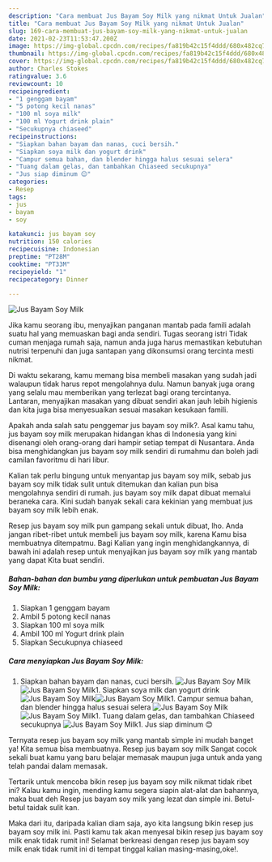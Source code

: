 ```yaml
---
description: "Cara membuat Jus Bayam Soy Milk yang nikmat Untuk Jualan"
title: "Cara membuat Jus Bayam Soy Milk yang nikmat Untuk Jualan"
slug: 169-cara-membuat-jus-bayam-soy-milk-yang-nikmat-untuk-jualan
date: 2021-02-23T11:53:47.200Z
image: https://img-global.cpcdn.com/recipes/fa819b42c15f4ddd/680x482cq70/jus-bayam-soy-milk-foto-resep-utama.jpg
thumbnail: https://img-global.cpcdn.com/recipes/fa819b42c15f4ddd/680x482cq70/jus-bayam-soy-milk-foto-resep-utama.jpg
cover: https://img-global.cpcdn.com/recipes/fa819b42c15f4ddd/680x482cq70/jus-bayam-soy-milk-foto-resep-utama.jpg
author: Charles Stokes
ratingvalue: 3.6
reviewcount: 10
recipeingredient:
- "1 genggam bayam"
- "5 potong kecil nanas"
- "100 ml soya milk"
- "100 ml Yogurt drink plain"
- "Secukupnya chiaseed"
recipeinstructions:
- "Siapkan bahan bayam dan nanas, cuci bersih."
- "Siapkan soya milk dan yogurt drink"
- "Campur semua bahan, dan blender hingga halus sesuai selera"
- "Tuang dalam gelas, dan tambahkan Chiaseed secukupnya"
- "Jus siap diminum 😊"
categories:
- Resep
tags:
- jus
- bayam
- soy

katakunci: jus bayam soy 
nutrition: 150 calories
recipecuisine: Indonesian
preptime: "PT28M"
cooktime: "PT33M"
recipeyield: "1"
recipecategory: Dinner

---
```



![Jus Bayam Soy Milk](https://img-global.cpcdn.com/recipes/fa819b42c15f4ddd/680x482cq70/jus-bayam-soy-milk-foto-resep-utama.jpg)

Jika kamu seorang ibu, menyajikan panganan mantab pada famili adalah suatu hal yang memuaskan bagi anda sendiri. Tugas seorang istri Tidak cuman menjaga rumah saja, namun anda juga harus memastikan kebutuhan nutrisi terpenuhi dan juga santapan yang dikonsumsi orang tercinta mesti nikmat.

Di waktu  sekarang, kamu memang bisa membeli masakan yang sudah jadi walaupun tidak harus repot mengolahnya dulu. Namun banyak juga orang yang selalu mau memberikan yang terlezat bagi orang tercintanya. Lantaran, menyajikan masakan yang dibuat sendiri akan jauh lebih higienis dan kita juga bisa menyesuaikan sesuai masakan kesukaan famili. 



Apakah anda salah satu penggemar jus bayam soy milk?. Asal kamu tahu, jus bayam soy milk merupakan hidangan khas di Indonesia yang kini disenangi oleh orang-orang dari hampir setiap tempat di Nusantara. Anda bisa menghidangkan jus bayam soy milk sendiri di rumahmu dan boleh jadi camilan favoritmu di hari libur.

Kalian tak perlu bingung untuk menyantap jus bayam soy milk, sebab jus bayam soy milk tidak sulit untuk ditemukan dan kalian pun bisa mengolahnya sendiri di rumah. jus bayam soy milk dapat dibuat memalui beraneka cara. Kini sudah banyak sekali cara kekinian yang membuat jus bayam soy milk lebih enak.

Resep jus bayam soy milk pun gampang sekali untuk dibuat, lho. Anda jangan ribet-ribet untuk membeli jus bayam soy milk, karena Kamu bisa membuatnya ditempatmu. Bagi Kalian yang ingin menghidangkannya, di bawah ini adalah resep untuk menyajikan jus bayam soy milk yang mantab yang dapat Kita buat sendiri.

<!--inarticleads1-->

##### Bahan-bahan dan bumbu yang diperlukan untuk pembuatan Jus Bayam Soy Milk:

1. Siapkan 1 genggam bayam
1. Ambil 5 potong kecil nanas
1. Siapkan 100 ml soya milk
1. Ambil 100 ml Yogurt drink plain
1. Siapkan Secukupnya chiaseed




<!--inarticleads2-->

##### Cara menyiapkan Jus Bayam Soy Milk:

1. Siapkan bahan bayam dan nanas, cuci bersih.
<img src="https://img-global.cpcdn.com/steps/05dce67e05fc5ee6/160x128cq70/jus-bayam-soy-milk-langkah-memasak-1-foto.jpg" alt="Jus Bayam Soy Milk"><img src="https://img-global.cpcdn.com/steps/ecefff45fcb79ff2/160x128cq70/jus-bayam-soy-milk-langkah-memasak-1-foto.jpg" alt="Jus Bayam Soy Milk">1. Siapkan soya milk dan yogurt drink
<img src="https://img-global.cpcdn.com/steps/c4f41bb53c4746e8/160x128cq70/jus-bayam-soy-milk-langkah-memasak-2-foto.jpg" alt="Jus Bayam Soy Milk"><img src="https://img-global.cpcdn.com/steps/8cd243962c45456a/160x128cq70/jus-bayam-soy-milk-langkah-memasak-2-foto.jpg" alt="Jus Bayam Soy Milk">1. Campur semua bahan, dan blender hingga halus sesuai selera
<img src="https://img-global.cpcdn.com/steps/76dd3405294eb21a/160x128cq70/jus-bayam-soy-milk-langkah-memasak-3-foto.jpg" alt="Jus Bayam Soy Milk"><img src="https://img-global.cpcdn.com/steps/3c69d77865f60ec9/160x128cq70/jus-bayam-soy-milk-langkah-memasak-3-foto.jpg" alt="Jus Bayam Soy Milk">1. Tuang dalam gelas, dan tambahkan Chiaseed secukupnya
<img src="https://img-global.cpcdn.com/steps/5aa933d728af0f59/160x128cq70/jus-bayam-soy-milk-langkah-memasak-4-foto.jpg" alt="Jus Bayam Soy Milk">1. Jus siap diminum 😊




Ternyata resep jus bayam soy milk yang mantab simple ini mudah banget ya! Kita semua bisa membuatnya. Resep jus bayam soy milk Sangat cocok sekali buat kamu yang baru belajar memasak maupun juga untuk anda yang telah pandai dalam memasak.

Tertarik untuk mencoba bikin resep jus bayam soy milk nikmat tidak ribet ini? Kalau kamu ingin, mending kamu segera siapin alat-alat dan bahannya, maka buat deh Resep jus bayam soy milk yang lezat dan simple ini. Betul-betul taidak sulit kan. 

Maka dari itu, daripada kalian diam saja, ayo kita langsung bikin resep jus bayam soy milk ini. Pasti kamu tak akan menyesal bikin resep jus bayam soy milk enak tidak rumit ini! Selamat berkreasi dengan resep jus bayam soy milk enak tidak rumit ini di tempat tinggal kalian masing-masing,oke!.

